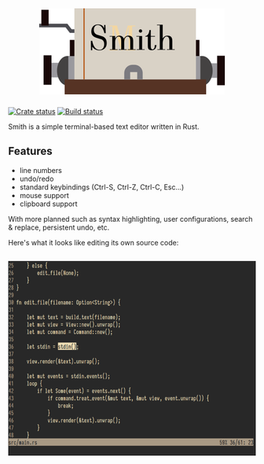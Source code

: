 <h1 align="center">
  <a href="https://github.com/IGI-111/Smith">
  <img src="img/smith.png" alt="Smith" width="378" height="175"/>
  </a>
</h1>

<a href="https://crates.io/crates/smith"><img src="https://img.shields.io/crates/v/smith.svg" alt="Crate status"/></a>
<a href="https://travis-ci.org/IGI-111/Smith"><img src="https://travis-ci.org/IGI-111/Smith.svg?branch=master" alt="Build status"/></a>

Smith is a simple terminal-based text editor written in Rust.

## Features

* line numbers
* undo/redo
* standard keybindings (Ctrl-S, Ctrl-Z, Ctrl-C, Esc...)
* mouse support
* clipboard support

With more planned such as syntax highlighting, user configurations, search & replace, persistent undo, etc.

Here's what it looks like editing its own source code:

<h2 align="center">
  <img  src="img/screenshot.png" alt="Smith in action" width="641" height="396"/>
</h2>

